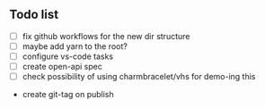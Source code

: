 ## Todo list
- [ ] fix github workflows for the new dir structure
- [ ] maybe add yarn to the root?
- [ ] configure vs-code tasks
- [ ] create open-api spec
- [ ] check possibility of using charmbracelet/vhs for demo-ing this
- create git-tag on publish